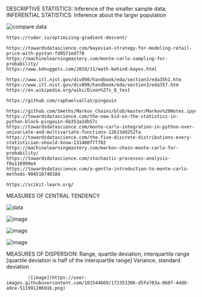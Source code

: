 DESCRIPTIVE STATISTICS: Inference of the smaller sample data;
INFERENTIAL STATISTICS: Inference about the larger population

![compare data](https://user-images.githubusercontent.com/101544669/172348686-3f5f25a9-f015-4155-8f0e-9bdf2c7fd77b.png)


  	https://ruder.io/optimizing-gradient-descent/
	
	https://towardsdatascience.com/bayesian-strategy-for-modeling-retail-price-with-pystan-fd0571ed778
	https://machinelearningmastery.com/monte-carlo-sampling-for-probability/
	https://www.kdnuggets.com/2019/11/math-behind-bayes.html
	
	https://www.itl.nist.gov/div898/handbook/eda/section3/eda35h1.htm
	https://www.itl.nist.gov/div898/handbook/eda/section3/eda357.htm
	https://en.wikipedia.org/wiki/Dixon%27s_Q_test
	
	https://github.com/raphaelvallat/pingouin
	
	https://github.com/Smeths/Markov_Chains/blob/master/Markov%20Notes.ipynb
	https://towardsdatascience.com/the-new-kid-on-the-statistics-in-python-block-pingouin-6b353a1db57c
	https://towardsdatascience.com/monte-carlo-integration-in-python-over-univariate-and-multivariate-functions-12615dd252fa
	https://towardsdatascience.com/the-five-discrete-distributions-every-statistician-should-know-131400f77782
	https://machinelearningmastery.com/markov-chain-monte-carlo-for-probability/
	https://towardsdatascience.com/stochastic-processes-analysis-f0a116999e4
	https://towardsdatascience.com/a-gentle-introduction-to-monte-carlo-methods-98451674018d
	
	https://scikit-learn.org/
	
MEASURES OF CENTRAL TENDENCY

![data](https://user-images.githubusercontent.com/101544669/172350887-e9527614-3737-4ad0-99af-868333c2f6aa.png)

![image](https://user-images.githubusercontent.com/101544669/172351517-74e016c6-709e-47b4-bf01-299afad8e25f.png)

![image](https://user-images.githubusercontent.com/101544669/172351874-c889ca8b-c52b-493d-bebe-9e19ca12820e.png)

![image](https://user-images.githubusercontent.com/101544669/172352049-a691a986-560c-42fe-bae3-cd4fa899a38f.png)

MEASURES OF DISPERSION: Range, quartile deviation, interquartile range [quartile deviation is half of the interquartile range]
			Variance, standard deviation
			
			![image](https://user-images.githubusercontent.com/101544669/172353306-d5fe783a-068f-4dd0-a9ce-511991206916.png)




